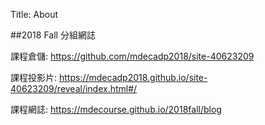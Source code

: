 Title: About

##2018 Fall 分組網誌

課程倉儲: <a href="https://github.com/mdecadp2018/site-40623209">https://github.com/mdecadp2018/site-40623209</a>

課程投影片: <a href="https://mdecadp2018.github.io/site-40623209/reveal/index.html#/">https://mdecadp2018.github.io/site-40623209/reveal/index.html#/</a>

課程網誌: <a href="https://mdecourse.github.io/2018fall/blog">https://mdecourse.github.io/2018fall/blog</a>








